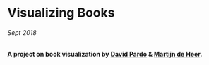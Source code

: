 # Visualizing Books
###### Sept 2018

**A project on book visualization by [David Pardo](https://github.com/davidpb90) & [Martijn de Heer](https://github.com/aptoptout).**